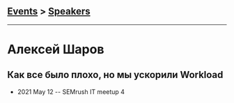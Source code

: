 ## [Events](../README.md) > [Speakers](../speakers.md)
---

# Алексей Шаров

## Как все было плохо, но мы ускорили Workload
- 2021 May 12 -- SEMrush IT meetup 4    

